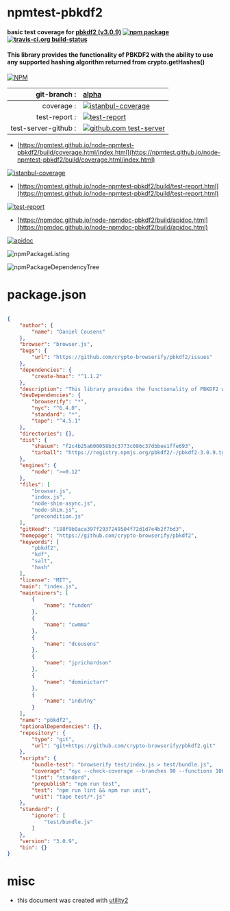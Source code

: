# npmtest-pbkdf2

#### basic test coverage for  [pbkdf2 (v3.0.9)](https://github.com/crypto-browserify/pbkdf2)  [![npm package](https://img.shields.io/npm/v/npmtest-pbkdf2.svg?style=flat-square)](https://www.npmjs.org/package/npmtest-pbkdf2) [![travis-ci.org build-status](https://api.travis-ci.org/npmtest/node-npmtest-pbkdf2.svg)](https://travis-ci.org/npmtest/node-npmtest-pbkdf2)

#### This library provides the functionality of PBKDF2 with the ability to use any supported hashing algorithm returned from crypto.getHashes()

[![NPM](https://nodei.co/npm/pbkdf2.png?downloads=true&downloadRank=true&stars=true)](https://www.npmjs.com/package/pbkdf2)

| git-branch : | [alpha](https://github.com/npmtest/node-npmtest-pbkdf2/tree/alpha)|
|--:|:--|
| coverage : | [![istanbul-coverage](https://npmtest.github.io/node-npmtest-pbkdf2/build/coverage.badge.svg)](https://npmtest.github.io/node-npmtest-pbkdf2/build/coverage.html/index.html)|
| test-report : | [![test-report](https://npmtest.github.io/node-npmtest-pbkdf2/build/test-report.badge.svg)](https://npmtest.github.io/node-npmtest-pbkdf2/build/test-report.html)|
| test-server-github : | [![github.com test-server](https://npmtest.github.io/node-npmtest-pbkdf2/GitHub-Mark-32px.png)](https://npmtest.github.io/node-npmtest-pbkdf2/build/app/index.html) | | build-artifacts : | [![build-artifacts](https://npmtest.github.io/node-npmtest-pbkdf2/glyphicons_144_folder_open.png)](https://github.com/npmtest/node-npmtest-pbkdf2/tree/gh-pages/build)|

- [https://npmtest.github.io/node-npmtest-pbkdf2/build/coverage.html/index.html](https://npmtest.github.io/node-npmtest-pbkdf2/build/coverage.html/index.html)

[![istanbul-coverage](https://npmtest.github.io/node-npmtest-pbkdf2/build/screenCapture.buildCi.browser.%252Ftmp%252Fbuild%252Fcoverage.lib.html.png)](https://npmtest.github.io/node-npmtest-pbkdf2/build/coverage.html/index.html)

- [https://npmtest.github.io/node-npmtest-pbkdf2/build/test-report.html](https://npmtest.github.io/node-npmtest-pbkdf2/build/test-report.html)

[![test-report](https://npmtest.github.io/node-npmtest-pbkdf2/build/screenCapture.buildCi.browser.%252Ftmp%252Fbuild%252Ftest-report.html.png)](https://npmtest.github.io/node-npmtest-pbkdf2/build/test-report.html)

- [https://npmdoc.github.io/node-npmdoc-pbkdf2/build/apidoc.html](https://npmdoc.github.io/node-npmdoc-pbkdf2/build/apidoc.html)

[![apidoc](https://npmdoc.github.io/node-npmdoc-pbkdf2/build/screenCapture.buildCi.browser.%252Ftmp%252Fbuild%252Fapidoc.html.png)](https://npmdoc.github.io/node-npmdoc-pbkdf2/build/apidoc.html)

![npmPackageListing](https://npmtest.github.io/node-npmtest-pbkdf2/build/screenCapture.npmPackageListing.svg)

![npmPackageDependencyTree](https://npmtest.github.io/node-npmtest-pbkdf2/build/screenCapture.npmPackageDependencyTree.svg)



# package.json

```json

{
    "author": {
        "name": "Daniel Cousens"
    },
    "browser": "browser.js",
    "bugs": {
        "url": "https://github.com/crypto-browserify/pbkdf2/issues"
    },
    "dependencies": {
        "create-hmac": "^1.1.2"
    },
    "description": "This library provides the functionality of PBKDF2 with the ability to use any supported hashing algorithm returned from crypto.getHashes()",
    "devDependencies": {
        "browserify": "*",
        "nyc": "^6.4.0",
        "standard": "*",
        "tape": "^4.5.1"
    },
    "directories": {},
    "dist": {
        "shasum": "f2c4b25a600058b3c3773c086c37dbbee1ffe693",
        "tarball": "https://registry.npmjs.org/pbkdf2/-/pbkdf2-3.0.9.tgz"
    },
    "engines": {
        "node": ">=0.12"
    },
    "files": [
        "browser.js",
        "index.js",
        "node-shim-async.js",
        "node-shim.js",
        "precondition.js"
    ],
    "gitHead": "188f9b0aca397f2937249504f72d1d7e4b2f7bd3",
    "homepage": "https://github.com/crypto-browserify/pbkdf2",
    "keywords": [
        "pbkdf2",
        "kdf",
        "salt",
        "hash"
    ],
    "license": "MIT",
    "main": "index.js",
    "maintainers": [
        {
            "name": "fundon"
        },
        {
            "name": "cwmma"
        },
        {
            "name": "dcousens"
        },
        {
            "name": "jprichardson"
        },
        {
            "name": "dominictarr"
        },
        {
            "name": "indutny"
        }
    ],
    "name": "pbkdf2",
    "optionalDependencies": {},
    "repository": {
        "type": "git",
        "url": "git+https://github.com/crypto-browserify/pbkdf2.git"
    },
    "scripts": {
        "bundle-test": "browserify test/index.js > test/bundle.js",
        "coverage": "nyc --check-coverage --branches 90 --functions 100 tape test/*.js",
        "lint": "standard",
        "prepublish": "npm run test",
        "test": "npm run lint && npm run unit",
        "unit": "tape test/*.js"
    },
    "standard": {
        "ignore": [
            "test/bundle.js"
        ]
    },
    "version": "3.0.9",
    "bin": {}
}
```



# misc
- this document was created with [utility2](https://github.com/kaizhu256/node-utility2)
